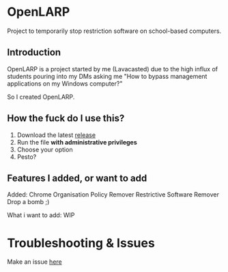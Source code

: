# OpenLARP
Project to temporarily stop restriction software on school-based computers.

## Introduction

OpenLARP is a project started by me (Lavacasted) due to the high influx of students pouring into my DMs asking me "How to bypass management applications on my Windows computer?"

So I created OpenLARP.

## How the fuck do I use this?

1. Download the latest [release](https://github.com/Lavacasted/OpenLARP/releases)
2. Run the file **with administrative privileges**
3. Choose your option
4. Pesto?

## Features I added, or want to add

Added:
Chrome Organisation Policy Remover
Restrictive Software Remover
Drop a bomb ;)

What i want to add:
WIP

# Troubleshooting & Issues

Make an issue [here](https://github.com/Lavacasted/OpenLARP/issues)

